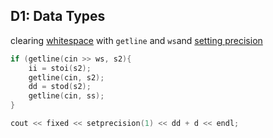 ## D1: Data Types ##

clearing [whitespace]() with `getline` and `ws`and [setting precision]()

```cpp
if (getline(cin >> ws, s2){
    ii = stoi(s2);
    getline(cin, s2);
    dd = stod(s2);
    getline(cin, ss);
}

cout << fixed << setprecision(1) << dd + d << endl;
```
